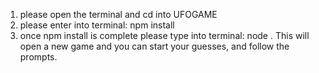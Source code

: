 1. please open the terminal and cd into UFOGAME
2. please enter into terminal: npm install
3. once npm install is complete please type into terminal: node .
    This will open a new game and you can start your guesses, and follow the prompts.